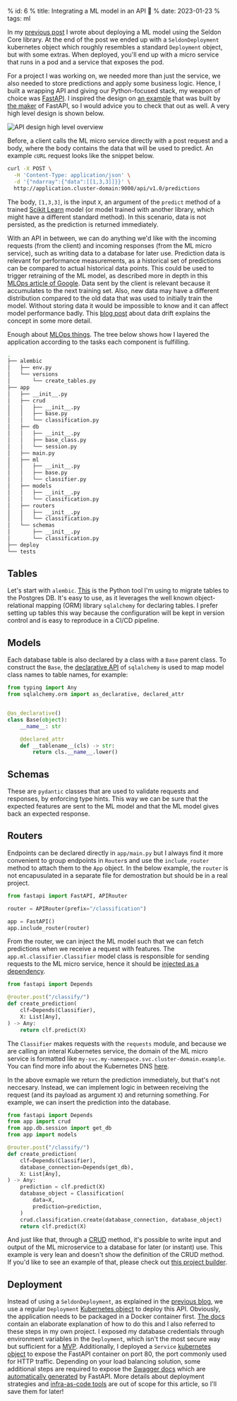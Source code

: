 % id: 6
% title: Integrating a ML model in an API 🔀
% date: 2023-01-23
% tags: ml

In my [previous post](https://www.danielsteman.com/blog/5) I wrote about deploying a ML model using the Seldon Core library. At the end of the post we ended up with a `SeldonDeployment` kubernetes object which roughly resembles a standard `Deployment` object, but with some extras. When deployed, you'll end up with a micro service that runs in a pod and a service that exposes the pod.

For a project I was working on, we needed more than just the service, we also needed to store predictions and apply some business logic. Hence, I built a wrapping API and giving our Python-focused stack, my weapon of choice was [FastAPI](https://fastapi.tiangolo.com/). I inspired the design on [an example](https://github.com/tiangolo/full-stack-fastapi-postgresql) that was built by [the maker](https://github.com/tiangolo) of FastAPI, so I would advice you to check that out as well. A very high level design is shown below.

![API design high level overview](/assets/images/api_design.png)

Before, a client calls the ML micro service directly with a post request and a body, where the body contains the data that will be used to predict. An example `cURL` request looks like the snippet below.

```bash
curl -X POST \
  -H 'Content-Type: application/json' \
  -d '{"ndarray":{"data":[[1,3,3]]}}' \
  http://application.cluster-domain:9000/api/v1.0/predictions
```

The body, `[1,3,3]`, is the input `X`, an argument of the `predict` method of a trained [Scikit Learn](https://scikit-learn.org/stable/) model (or model trained with another library, which might have a different standard method).
In this scenario, data is not persisted, as the prediction is returned immediately.

With an API in between, we can do anything we'd like with the incoming requests (from the client) and incoming responses (from the ML micro service), such as writing data to a database for later use. Prediction data is relevant for performance measurements, as a historical set of predictions can be compared to actual historical data points. This could be used to trigger retraining of the ML model, as described more in depth in this [MLOps article of Google](https://cloud.google.com/architecture/mlops-continuous-delivery-and-automation-pipelines-in-machine-learning). Data sent by the client is relevant because it accumulates to the next training set. Also, new data may have a different distribution compared to the old data that was used to initially train the model. Without storing data it would be impossible to know and it can affect model performance badly. This [blog post](https://superwise.ai/blog/data-drift-detection-basics/) about data drift explains the concept in some more detail.

Enough about [MLOps things](https://ml-ops.org/). The tree below shows how I layered the application according to the tasks each component is fulfilling.

```bash
.
├── alembic
│   ├── env.py
│   └── versions
│       └── create_tables.py
├── app
│   ├── __init__.py
│   ├── crud
│   │   ├── __init__.py
│   │   ├── base.py
│   │   └── classification.py
│   ├── db
│   │   ├── __init__.py
│   │   ├── base_class.py
│   │   └── session.py
│   ├── main.py
│   ├── ml
│   │   ├── __init__.py
│   │   ├── base.py
│   │   └── classifier.py
│   ├── models
│   │   ├── __init__.py
│   │   └── classification.py
│   ├── routers
│   │   ├── __init__.py
│   │   └── classification.py
│   └── schemas
│       ├── __init__.py
│       └── classification.py
├── deploy
└── tests
```

## Tables

Let's start with `alembic`. [This](https://alembic.sqlalchemy.org/en/latest/) is the Python tool I'm using to migrate tables to the Postgres DB. It's easy to use, as it leverages the well known object-relational mapping (ORM) library `sqlalchemy` for declaring tables. I prefer setting up tables this way because the configuration will be kept in version control and is easy to reproduce in a CI/CD pipeline.

## Models

Each database table is also declared by a class with a `Base` parent class. To construct the `Base`, the [declarative API](https://docs.sqlalchemy.org/en/13/orm/extensions/declarative/api.html#sqlalchemy.ext.declarative.declared_attr) of `sqlalchemy` is used to map model class names to table names, for example:

```py
from typing import Any
from sqlalchemy.orm import as_declarative, declared_attr


@as_declarative()
class Base(object):
    __name__: str

    @declared_attr
    def __tablename__(cls) -> str:
        return cls.__name__.lower()
```

## Schemas

These are `pydantic` classes that are used to validate requests and responses, by enforcing type hints. This way we can be sure that the expected features are sent to the ML model and that the ML model gives back an expected response.

## Routers

Endpoints can be declared directly in `app/main.py` but I always find it more convenient to group endpoints in `Router`s and use the `include_router` method to attach them to the `App` object. In the below example, the `router` is not encapusulated in a separate file for demostration but should be in a real project.

```py
from fastapi import FastAPI, APIRouter

router = APIRouter(prefix="/classification")

app = FastAPI()
app.include_router(router)
```

From the router, we can inject the ML model such that we can fetch predictions when we receive a request with features. The `app.ml.classifier.Classifier` model class is responsible for sending requests to the ML micro service, hence it should be [injected as a dependency](https://fastapi.tiangolo.com/tutorial/dependencies/).

```py
from fastapi import Depends

@router.post("/classify/")
def create_prediction(
    clf=Depends(Classifier),
    X: List[Any],
) -> Any:
    return clf.predict(X)
```

The `Classifier` makes requests with the `requests` module, and because we are calling an interal Kubernetes service, the domain of the ML micro service is formatted like `my-svc.my-namespace.svc.cluster-domain.example`. You can find more info about the Kubernetes DNS [here](https://kubernetes.io/docs/concepts/services-networking/dns-pod-service/).

In the above exmaple we return the prediction immediately, but that's not neccesary. Instead, we can implement logic in between receiving the request (and its payload as argument `X`) and returning something. For example, we can insert the prediction into the database.

```py
from fastapi import Depends
from app import crud
from app.db.session import get_db
from app import models

@router.post("/classify/")
def create_prediction(
    clf=Depends(Classifier),
    database_connection=Depends(get_db),
    X: List[Any],
) -> Any:
    prediction = clf.predict(X)
    database_object = Classification(
        data=X,
        prediction=prediction,
    )
    crud.classification.create(database_connection, database_object)
    return clf.predict(X)
```

And just like that, through a [CRUD](https://www.freecodecamp.org/news/crud-operations-crud-definition-in-programming/) method, it's possible to write input and output of the ML microservice to a database for later (or instant) use. This example is very lean and doesn't show the definition of the CRUD method. If you'd like to see an example of that, please check out [this project builder](https://github.com/tiangolo/full-stack-fastapi-postgresql).

## Deployment

Instead of using a `SeldonDeployment`, as explained in the [previous blog](https://www.danielsteman.com/blog/5), we use a regular `Deployment` [Kubernetes object](https://kubernetes.io/docs/concepts/workloads/controllers/deployment/) to deploy this API. Obviously, the application needs to be packaged in a Docker container first. [The docs](https://fastapi.tiangolo.com/deployment/docker/) contain an elaborate explanation of how to do this and I also referred to these steps in my own project. I exposed my database credentials through environment variables in the `Deployment`, which isn't the most secure way but sufficient for a [MVP](https://www.techopedia.com/definition/27809/minimum-viable-product-mvp). Additionally, I deployed a `Service` [kubernetes object](https://kubernetes.io/docs/concepts/services-networking/service/) to expose the FastAPI container on port 80, the port commonly used for HTTP traffic. Depending on your load balancing solution, some additional steps are required to expose the [Swagger docs](https://swagger.io/docs/) which are [automatically generated](https://fastapi.tiangolo.com/features/) by FastAPI. More details about deployment strategies and [infra-as-code tools](https://www.terraform.io/) are out of scope for this article, so I'll save them for later!
